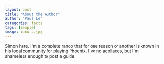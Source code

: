 ```yaml
---
layout: post
title: "About the Author"
author: "Paul Le"
categories: facts
tags: [sample]
image: cuba-2.jpg
---
```


Simon here. I'm a complete rando that for one reason or another is known in his local community for playing Phoenix.
I've no acollades, but I'm shameless enough to post a guide.